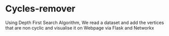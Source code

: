 # Cycles-remover
Using Depth First Search Algorithm, We read a dataset and add the vertices that are non cyclic and visualise it on Webpage via Flask and Networkx
